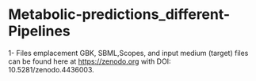 # Metabolic-predictions_different-Pipelines

1- Files emplacement
GBK, SBML,Scopes, and input  medium (target) files can be found here at https://zenodo.org with DOI: 10.5281/zenodo.4436003.
